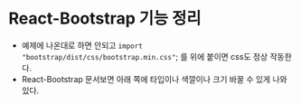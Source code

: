 # React-Bootstrap 기능 정리

- 예제에 나온대로 하면 안되고
  ```import "bootstrap/dist/css/bootstrap.min.css"```;
  를 위에 붙이면 css도 정상 작동한다.
- React-Bootstrap 문서보면 아래 쪽에 타입이나 색깔이나 크기 바꿀 수 있게 나와있다.
